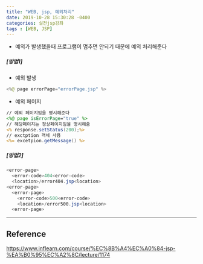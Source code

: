 ```yaml
---
title: "WEB, jsp, 예외처리"
date: 2019-10-28 15:30:28 -0400
categories: 실전jsp강좌
tags : [WEB, JSP]
---
```

- 예외가 발생했을때 프로그램이 멈추면 안되기 때문에 예외 처리해준다
##### [방법1]
- 예외 발생

```java
<%@ page errorPage="errorPage.jsp" %>
```
- 예외 페이지
```jsp
// 예외 페이지임을 명시해준다
<%@ page isErrorPage="true" %>
// 해당페이지는 정상페이지임을 명시해줌
<% response.setStatus(200);%>
// exctption 객체 사용
<%= excetpion.getMessage() %>
```

##### [방법2]
```java
<error-page>
  <error-code>404<error-code>
  <location>/error404.jsp<location>
<error-page>
  <error-page>
    <error-code>500<error-code>
    <location>/error500.jsp<location>
  <error-page>
```
---
## Reference

<https://www.inflearn.com/course/%EC%8B%A4%EC%A0%84-jsp-%EA%B0%95%EC%A2%8C/lecture/1174>
